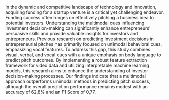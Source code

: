 In the dynamic and competitive landscape of technology and innovation, acquiring funding for a startup venture is a critical yet challenging endeavor. Funding success often hinges on effectively pitching a business idea to potential investors. Understanding the multimodal cues influencing investment decision-making can significantly enhance entrepreneurs' persuasive skills and provide valuable insights for investors and entrepreneurs. Previous research on predicting investment decisions in entrepreneurial pitches has primarily focused on unimodal behavioral cues, emphasizing vocal features. To address this gap, this study combines visual, verbal, and vocal cues with a unique emphasis on body language to predict pitch outcomes. By implementing a robust feature extraction framework for video data and utilizing interpretable machine learning models, this research aims to enhance the understanding of investor decision-making processes. Our findings indicate that a multimodal approach outperforms unimodal methods in predicting pitch success, although the overall prediction performance remains modest with an accuracy of 62,8% and an F1 Score of 0,77.
